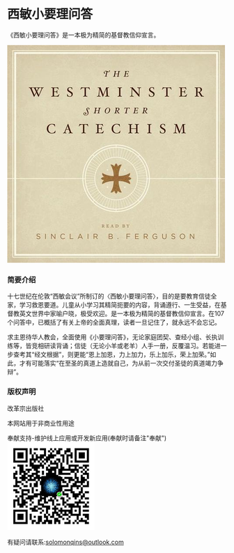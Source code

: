 # 西敏小要理问答
《西敏小要理问答》是一本极为精简的基督教信仰宣言。

[![cover](images/wes_md.jpg)](images/wes_md.jpg.jpg)


### 简要介绍

十七世纪在伦敦“西敏会议”所制订的〈西敏小要理问答〉，目的是要教育信徒全家，学习救恩要道。儿童从小学习其精简扼要的内容，背诵遵行、一生受益，在基督教英文世界中家喻户晓，极受欢迎。是一本极为精简的基督教信仰宣言。在107个问答中，已概括了有关上帝的全面真理，读者一旦记住了，就永远不会忘记。

求主恩待华人教会，全面使用《小要理问答》，无论家庭团契、查经小组、长执训练等，皆竞相研读背诵；信徒（无论小羊或老羊）人手一册，反覆温习。若能进一步查考其“经文根据”，则更能“恩上加恩，力上加力，乐上加乐，荣上加荣。”如此，才有可能落实“在至圣的真道上造就自己，为从前一次交付圣徒的真道竭力争辩”。

### 版权声明

改革宗出版社

本网站用于非商业性用途

奉献支持-维护线上应用或开发新应用(奉献时请备注"奉献")
[![cover](images/qr.jpg)](images/qr.jpg)

有疑问请联系:solomonqins@outlook.com
